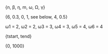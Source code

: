 {n, β, η, m, ω, Ω, γ}

{6, 0.3, 0, 1, see below, 4, 0.5}

ω1 = 2, ω2 = 2, ω3 = 3, ω4 = 3, ω5 = 4, ω6 = 4

{tstart, tend}

{0, 1000}
